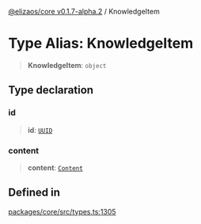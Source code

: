 [@elizaos/core v0.1.7-alpha.2](../index.md) / KnowledgeItem

# Type Alias: KnowledgeItem

> **KnowledgeItem**: `object`

## Type declaration

### id

> **id**: [`UUID`](UUID.md)

### content

> **content**: [`Content`](../interfaces/Content.md)

## Defined in

[packages/core/src/types.ts:1305](https://github.com/elizaOS/eliza/blob/main/packages/core/src/types.ts#L1305)
